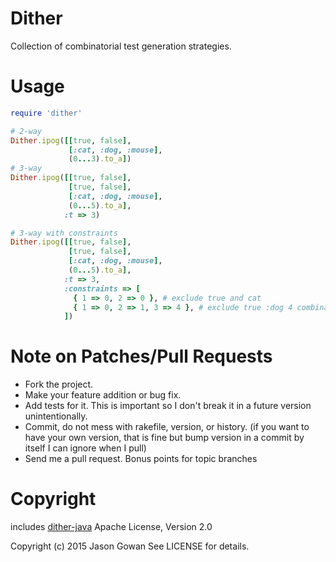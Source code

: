 # Dither
Collection of combinatorial test generation strategies.

# Usage

```ruby
require 'dither'

# 2-way
Dither.ipog([[true, false],
             [:cat, :dog, :mouse],
             (0...3).to_a])
# 3-way
Dither.ipog([[true, false],
             [true, false],
             [:cat, :dog, :mouse],
             (0...5).to_a],
            :t => 3)

# 3-way with constraints
Dither.ipog([[true, false],
             [true, false],
             [:cat, :dog, :mouse],
             (0...5).to_a],
            :t => 3,
            :constraints => [
              { 1 => 0, 2 => 0 }, # exclude true and cat
              { 1 => 0, 2 => 1, 3 => 4 }, # exclude true :dog 4 combinations
            ])

```

# Note on Patches/Pull Requests

* Fork the project.
* Make your feature addition or bug fix.
* Add tests for it. This is important so I don't break it in a
  future version unintentionally.
* Commit, do not mess with rakefile, version, or history.
  (if you want to have your own version, that is fine but bump version in a commit by itself I can ignore when I pull)
* Send me a pull request. Bonus points for topic branches

# Copyright
includes [dither-java](https://github.com/jesg/dither-java) Apache License, Version 2.0

Copyright (c) 2015 Jason Gowan See LICENSE for details.
